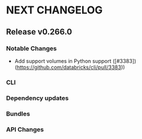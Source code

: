 # NEXT CHANGELOG

## Release v0.266.0

### Notable Changes
* Add support volumes in Python support ([#3383])(https://github.com/databricks/cli/pull/3383))

### CLI

### Dependency updates

### Bundles

### API Changes

